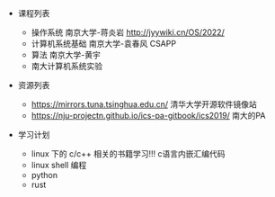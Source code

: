 


* 课程列表
    * 操作系统 南京大学-蒋炎岩  http://jyywiki.cn/OS/2022/
    * 计算机系统基础  南京大学-袁春风  CSAPP
    * 算法 南京大学-黄宇
    * 南大计算机系统实验



* 资源列表
    * https://mirrors.tuna.tsinghua.edu.cn/  清华大学开源软件镜像站
    * https://nju-projectn.github.io/ics-pa-gitbook/ics2019/   南大的PA



* 学习计划
    * linux 下的 c/c++ 相关的书籍学习!!!  c语言内嵌汇编代码
    * linux  shell 编程
    * python
    * rust


